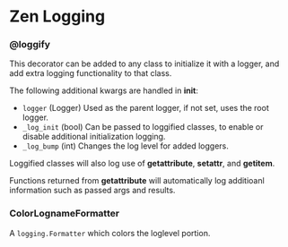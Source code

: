 # Zen Logging

### @loggify

This decorator can be added to any class to initialize it with a logger, and add extra logging functionality to that class.

The following additional kwargs are handled in __init__:

* `logger` (Logger) Used as the parent logger, if not set, uses the root logger.
* `_log_init` (bool) Can be passed to loggified classes, to enable or disable additional initialization logging.
* `_log_bump` (int) Changes the log level for added loggers.

Loggified classes will also log use of __getattribute__, __setattr__,  and __getitem__.

Functions returned from __getattribute__ will automatically log additioanl information such as passed args and results.

### ColorLognameFormatter

A `logging.Formatter` which colors the loglevel portion.
